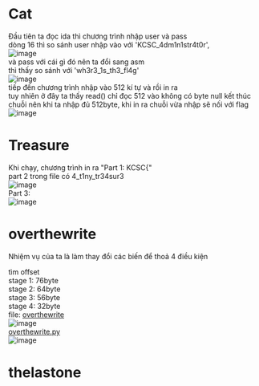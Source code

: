 # Cat
Đầu tiên ta đọc ida thì chương trình nhập user và pass  
dòng 16 thì so sánh user nhập vào với 'KCSC_4dm1n1str4t0r',  
![image](https://user-images.githubusercontent.com/111769169/218703859-3bb5da40-4884-4bca-9781-bfcb29534857.png)  
và pass với cái gì đó nên ta đổi sang asm  
thì thấy so sánh với 'wh3r3_1s_th3_fl4g'  
![image](https://user-images.githubusercontent.com/111769169/218703964-427cc7ca-9cba-4e04-9e49-a6081952d460.png)  
tiếp đến chương trình nhập vào 512 kí tự và rồi in ra  
tuy nhiên ở đây ta thấy read() chỉ đọc 512 vào không có byte null kết thúc chuỗi nên khi ta nhập đủ 512byte, khi in ra chuỗi vừa nhập sẽ nối với flag  
![image](https://user-images.githubusercontent.com/111769169/218704309-87c3547e-094f-4755-a25e-597f3ef182ab.png)  

# Treasure
Khi chạy, chương trình in ra "Part 1: KCSC{"   
  part 2 trong file có 4_t1ny_tr34sur3  
![image](https://user-images.githubusercontent.com/111769169/218707107-5bf79c9b-da19-4b24-9b74-0f88906b4332.png)  
  Part 3:  
  ![image](https://user-images.githubusercontent.com/111769169/218707541-b041dfa3-0ecf-4c9f-9734-1816f22a3d41.png)
  
# overthewrite
Nhiệm vụ của ta là làm thay đổi các biến để thoả 4 điều kiện  

tìm offset  
stage 1: 76byte  
stage 2: 64byte  
stage 3: 56byte  
stage 4: 32byte  
file: [overthewrite](https://github.com/wan-hyhty/trainning/blob/task-1/KSCS/file/overthewrite)  
![image](https://user-images.githubusercontent.com/111769169/218717303-9afd0f9a-3084-47a0-83f8-dc6389188278.png)  
[overthewrite.py](https://github.com/wan-hyhty/trainning/blob/task-1/KSCS/file/overthewrite.py)  
![image](https://user-images.githubusercontent.com/111769169/218718382-8b634a30-1d64-4560-b562-6f0687046dc3.png)  
 # thelastone
